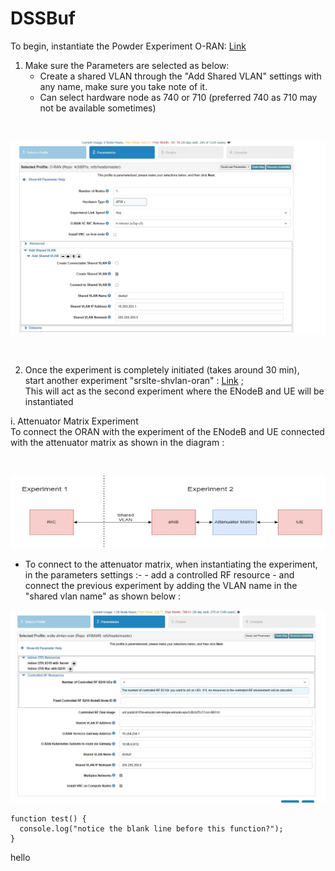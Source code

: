 # DSSBuf

To begin, instantiate the Powder Experiment O-RAN: [Link](https://www.powderwireless.net/show-profile.php?profile=30d10b78-f939-11ea-b1eb-e4434b2381fc)

1. Make sure the Parameters are selected as below: <br />
      - Create a shared VLAN through the "Add Shared VLAN" settings with any name, make sure you take note of it.
      - Can select hardware node as 740 or 710 (preferred 740 as 710 may not be available sometimes)

<br />

 ![alt text](https://github.com/tahenan/DSSBuf/blob/main/photos/man1.jpg)

<br />


2. Once the experiment is completely initiated (takes around 30 min), 
<br /> start another experiment "srslte-shvlan-oran" :   [Link](https://www.powderwireless.net/show-profile.php?profile=1bd62bf4-5b60-11eb-b1eb-e4434b2381fc) ; 
<br /> This will act as the second experiment where the ENodeB and UE will be instantiated 

i. Attenuator Matrix Experiment <br />
      To connect the ORAN with the experiment of the ENodeB and UE connected with the attenuator matrix as shown in the diagram :

<br />


![alt text](https://github.com/tahenan/DSSBuf/blob/main/photos/man3.jpg)

- To connect to the attenuator matrix, when instantiating the experiment, in the parameters settings :-
      -  add a controlled RF resource
      -  and connect the previous experiment by adding the VLAN name in the "shared vlan name" as shown below :

![alt text](https://github.com/tahenan/DSSBuf/blob/main/photos/man2.jpg)


```
function test() {
  console.log("notice the blank line before this function?");
}
```

hello 

